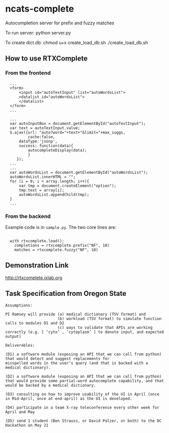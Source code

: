 # ncats-complete
Autocompletion server for prefix and fuzzy matches

To run server:
python server.py

To create dict.db:
chmod u+x create_load_db.sh
./create_load_db.sh

## How to use RTXComplete

### From the frontend

```
  ...
  <form>
      <input id="autoTextInput" list="autoWordsList">
      <datalist id="autoWordsList">	
      </datalist>
  </form>
  ...
```

```
  ...
  var autoInputBox = document.getElementById("autoTextInput");
  var text = autoTextInput.value;
  $.ajax({url: "auto?word="+text+"&limit="+max_suggs,
          cache:false,
	  dataType:'jsonp',
	  success: function(data){
	      autocompleteDisplay(data);
          }
	 });
  ...
  ...
  var autoWordsList = document.getElementById("autoWordsList");
  autoWordsList.innerHTML = "";
  for (i = 0; i < array.length; i++){
      var tmp = document.createElement("option");
      tmp.text = array[i];
      autoWordsList.appendChild(tmp);
  }
  ...
```

### From the backend
Example code is in ```sample.py```. The two core lines are:
```
  
  with rtxcomplete.load():
    completions = rtxcomplete.prefix("NF", 10)
    matches = rtxcomplete.fuzzy("NF", 10)

```

## Demonstration Link
http://rtxcomplete.ixlab.org


## Task Specification from Oregon State
```
Assumptions:
 
PI Ramsey will provide (a) medical dictionary (TSV format) and 
                       (b) workload (TSV format) to simulate function calls to modules D1 and D2 
                       (c) ways to validate that APIs are working correctly (e.g. [ ‘cyto’ , ‘cytoplasm’ ] to denote input, and expected output)
 
Deliverables:
 
(D1) a software module (exposing an API that we can call from python) that would detect and suggest replacements for
misspelled words in the user’s query (and that is backed with a medical dictionary).
 
(D2) a software module (exposing an API that we can call from python) that would provide some partial-word autocomplete capability, and that would be backed by a medical dictionary.
 
(D3) consulting on how to improve usability of the UI in April (once in Mid-April, once at end-april) as the UI is developed.

(D4) participate in a team X-ray teleconference every other week for April and May 
 
(D5) send 1 student (Ben Strauss, or David Palzer, or both) to the DC Hackathon on May 21
 
```
